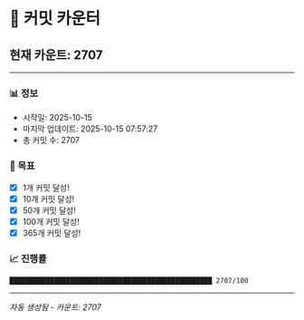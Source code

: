 # 🔢 커밋 카운터

## 현재 카운트: 2707

---

### 📊 정보
- 시작일: 2025-10-15
- 마지막 업데이트: 2025-10-15 07:57:27
- 총 커밋 수: 2707

### 🎯 목표
- [x] 1개 커밋 달성!
- [x] 10개 커밋 달성!
- [x] 50개 커밋 달성!
- [x] 100개 커밋 달성!
- [x] 365개 커밋 달성!

### 📈 진행률
```
██████████████████████████████████████████████████ 2707/100
```

---
*자동 생성됨 - 카운트: 2707*
